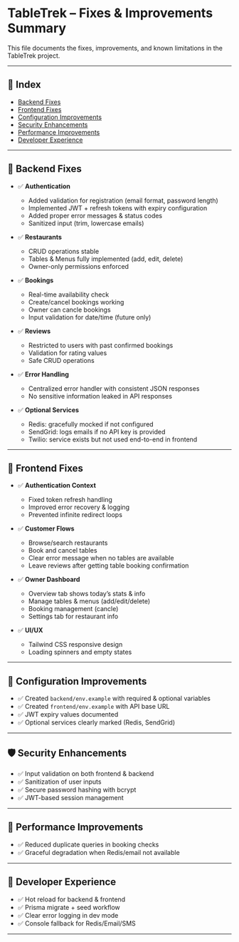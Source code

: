 # TableTrek – Fixes & Improvements Summary

This file documents the fixes, improvements, and known limitations in the TableTrek project.

---

## 📑 Index
- [Backend Fixes](#backend-fixes)
- [Frontend Fixes](#frontend-fixes)
- [Configuration Improvements](#configuration-improvements)
- [Security Enhancements](#security-enhancements)
- [Performance Improvements](#performance-improvements)
- [Developer Experience](#developer-experience)

---

## 🔧 Backend Fixes
- ✅ **Authentication**
  - Added validation for registration (email format, password length)
  - Implemented JWT + refresh tokens with expiry configuration
  - Added proper error messages & status codes
  - Sanitized input (trim, lowercase emails)

- ✅ **Restaurants**
  - CRUD operations stable
  - Tables & Menus fully implemented (add, edit, delete)
  - Owner-only permissions enforced

- ✅ **Bookings**
  - Real-time availability check
  - Create/cancel bookings working
  - Owner can cancle bookings
  - Input validation for date/time (future only)

- ✅ **Reviews**
  - Restricted to users with past confirmed bookings
  - Validation for rating values
  - Safe CRUD operations

- ✅ **Error Handling**
  - Centralized error handler with consistent JSON responses
  - No sensitive information leaked in API responses

- ✅ **Optional Services**
  - Redis: gracefully mocked if not configured
  - SendGrid: logs emails if no API key is provided
  - Twilio: service exists but not used end-to-end in frontend

---

## 🎨 Frontend Fixes
- ✅ **Authentication Context**
  - Fixed token refresh handling
  - Improved error recovery & logging
  - Prevented infinite redirect loops

- ✅ **Customer Flows**
  - Browse/search restaurants
  - Book and cancel tables
  - Clear error message when no tables are available
  - Leave reviews after getting table booking confirmation 

- ✅ **Owner Dashboard**
  - Overview tab shows today’s stats & info
  - Manage tables & menus (add/edit/delete)
  - Booking management (cancle)
  - Settings tab for restaurant info

- ✅ **UI/UX**
  - Tailwind CSS responsive design
  - Loading spinners and empty states

---

## 📁 Configuration Improvements
- ✅ Created `backend/env.example` with required & optional variables
- ✅ Created `frontend/env.example` with API base URL
- ✅ JWT expiry values documented
- ✅ Optional services clearly marked (Redis, SendGrid)

---

## 🛡️ Security Enhancements
- ✅ Input validation on both frontend & backend
- ✅ Sanitization of user inputs
- ✅ Secure password hashing with bcrypt
- ✅ JWT-based session management

---

## 🚀 Performance Improvements
- ✅ Reduced duplicate queries in booking checks
- ✅ Graceful degradation when Redis/email not available

---

## 🔄 Developer Experience
- ✅ Hot reload for backend & frontend
- ✅ Prisma migrate + seed workflow
- ✅ Clear error logging in dev mode
- ✅ Console fallback for Redis/Email/SMS

---

